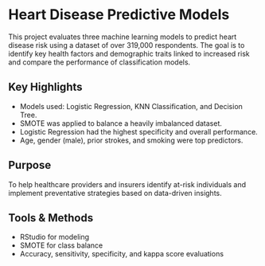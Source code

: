 # Heart Disease Predictive Models

This project evaluates three machine learning models to predict heart disease risk using a dataset of over 319,000 respondents. The goal is to identify key health factors and demographic traits linked to increased risk and compare the performance of classification models.

## Key Highlights
- Models used: Logistic Regression, KNN Classification, and Decision Tree.
- SMOTE was applied to balance a heavily imbalanced dataset.
- Logistic Regression had the highest specificity and overall performance.
- Age, gender (male), prior strokes, and smoking were top predictors.

## Purpose
To help healthcare providers and insurers identify at-risk individuals and implement preventative strategies based on data-driven insights.

## Tools & Methods
- RStudio for modeling
- SMOTE for class balance
- Accuracy, sensitivity, specificity, and kappa score evaluations
